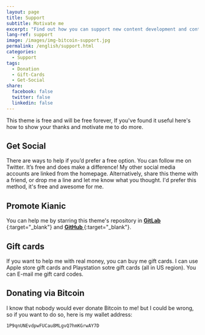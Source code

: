 ```yaml
---
layout: page
title: Support
subtitle: Motivate me
excerpt: "Find out how you can support new content development and contribute to the running costs of MahdiBaghbani.ir"
lang-ref: support
image: /images/img-bitcoin-support.jpg
permalink: /english/support.html
categories:
  - Support
tags:
  - Donation
  - Gift-Cards
  - Get-Social
share:
  facebook: false
  twitter: false
  linkedin: false
---
```


This theme is free and will be free forever, If you've found it useful here's how to show your thanks and motivate me to do more.

## Get Social
There are ways to help if you’d prefer a free option. You can follow me on Twitter. It’s free and does make a difference!
My other social media accounts are linked from the homepage. Alternatively, share this theme with a friend, or drop me 
a line and let me know what you thought. I'd prefer this method, it's free and awesome for me.

## Promote Kianic
You can help me by starring this theme's repository in
[**GitLab <i class="fab fa-gitlab font-awesome-gitlab" aria-hidden="true"></i>**](https://gitlab.com/Azadeh-Afzar/Web-Development/Kianic-Jekyll-Theme "Kianic Jekyll Theme"){:target="_blank"} and
[**GitHub <i class="fab fa-github font-awesome-github" aria-hidden="true"></i>**](https://github.com/Azadeh-Afzar/Kianic-Jekyll-Theme "Kianic Jekyll Theme"){:target="_blank"}.

## Gift cards
If you want to help me with real money, you can buy me gift cards. I can use
<i class="fab fa-apple" aria-hidden="true"></i> Apple store gift cards and <i class="fab fa-playstation font-awesome-playstation" aria-hidden="true"></i>
Playstation sotre gift cards (all in US region). You can
<a href="mailto:{{ site.email }}" target="_blank"><i class="far fa-envelope font-awesome-envelope" aria-hidden="true"></i></a>
E-mail me gift card codes.

## Donating via Bitcoin
I know that nobody would ever donate
<i class="fab fa-bitcoin font-awesome-bitcoin" aria-hidden="true"></i>
Bitcoin to me! but I could be wrong, so if you want to do so, here is my wallet address:

`1P9qnUNEvdpwFUCau8MLgvQ7hmKGrwAY7D`

